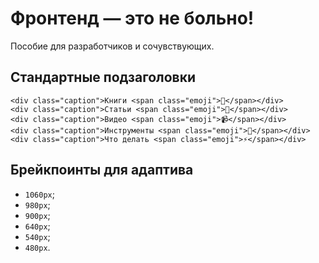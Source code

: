 # Фронтенд — это не больно!

Пособие для разработчиков и сочувствующих.

## Стандартные подзаголовки
```
<div class="caption">Книги <span class="emoji">📖</span></div>
<div class="caption">Статьи <span class="emoji">📝</span></div>
<div class="caption">Видео <span class="emoji">📹</span></div>
<div class="caption">Инструменты <span class="emoji">🔨</span></div>
<div class="caption">Что делать <span class="emoji">⚡️</span></div>
```

## Брейкпоинты для адаптива
- `1060px`;
- `980px`;
- `900px`;
- `640px`;
- `540px`;
- `480px`.